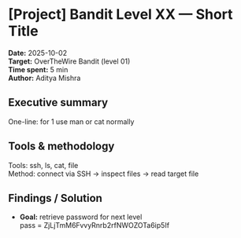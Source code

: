 # [Project] Bandit Level XX — Short Title
**Date:** 2025-10-02  
**Target:** OverTheWire Bandit (level 01)  
**Time spent:** 5 min  
**Author:** Aditya Mishra

## Executive summary
One-line: for 1 use man or cat normally

## Tools & methodology
Tools: ssh, ls, cat, file  
Method: connect via SSH → inspect files → read target file

## Findings / Solution
- **Goal:** retrieve password for next level  
 pass = ZjLjTmM6FvvyRnrb2rfNWOZOTa6ip5If
